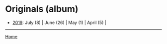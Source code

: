 # Originals (album)

  * [2019](./originals-album-2019.md): 
      July (8) | 
      June (26) | 
      May (1) | 
      April (5) | 

----

[Home](../)
